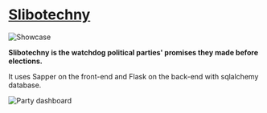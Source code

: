 # [Slibotechny](https://www.slibotechny.cz/)

![Showcase](https://ik.imagekit.io/velkadomu/slibotechny_preview_hGw_PU9jE.png?ik-sdk-version=javascript-1.4.3&updatedAt=1649504369880)

**Slibotechny is the watchdog political parties' promises they made before elections.**

It uses Sapper on the front-end and Flask on the back-end with sqlalchemy database.

![Party dashboard](https://ik.imagekit.io/velkadomu/slibotechny_main_design_Q19OhYdwHM.png?ik-sdk-version=javascript-1.4.3&updatedAt=1649504370044)
